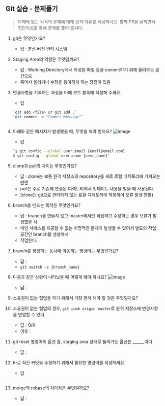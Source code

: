 ## Git 실습 - 문제풀기
> 아래에 있는 각각의 문제에 대해 답과 이유를 작성하시오.
> 함께 PR을 날리면서 집단지성을 통해 문제를 풀어 봅시다.

1. git은 무엇인가요?   
   - 답 : 분산 버전 관리 시스템
  
2. Staging Area의 역할은 무엇일까요?
   - 답 : Working Directory에서 작성된 파일 등을 commit하기 위해 올려주는 공간으로
   - 묶어서 올리거나 수정을 용이하게 하는 장점이 있음

3. 변경사항을 기록하는 과정을 아래 코드 블록에 작성해 주세요.
   - 답
   ```bash
   `git add <file> or git add .`
   `git commit -m "Commit Message"`
  
   ```

4. 아래와 같은 메시지가 발생했을 때, 무엇을 해야 할까요?
![image](https://user-images.githubusercontent.com/98133984/181182281-4d01a374-62fe-4957-9a07-1efc005e35d3.png)
   - 답
   ```bash
   `$ git config --global user.email {email@email.com}
   $ git config --global user.name {uesr_name}`
   ```

5. clone과 pull의 차이는 무엇인가요?
   - 답 : clone는 보통 원격 저장소의 repository를 새로 로컬 디렉토리에 가져오는 반면
   - pull은 주로 기존에 연결된 디렉토리에서 업데이트 내용을 받을 때 사용된다.
   - (clone는 git으로 관리되지 않는 로컬 디렉토리에 적용해야 오류 발생 안함)
  
6. branch를 만드는 목적은 무엇인가요?
    - 답 : branch를 만들지 않고 master에서만 작업하고 수정하는 경우 오류가 발생했을 시
    - 메인 서비스를 제공할 수 없는 치명적인 문제가 발생할 수 있어서 별도의 작업 공간인 branch를 생성해서
    - 작업한다.

7. branch를 생성하는 동시에 이동하는 명령어는 무엇인가요?
    - 답 :
    - `git switch -c {branch_name}`

8. 다음과 같은 상황이 나타났을 때 어떻게 해야 하나요?
   ![image](https://user-images.githubusercontent.com/98133984/181183354-df42d325-b839-48e1-a4c6-667c20b33d5c.png)
    - 답 : 

9.  소유권이 없는 협업을 하기 위해서 가장 먼저 해야 할 것은 무엇일까요?
10. 소유권이 없는 협업의 경우, `git push origin master`로 원격 저장소에 변경사항을 반영할 수 있다.
    - 답 : O/X
    - 이유 :
 
11. git reset 명령어의 옵션 중, staging area 상태로 돌아가는 옵션은 ______이다.
    - 답 : 

12. 바로 직전 커밋을 수정하기 위해서 필요한 명령어를 작성하세요.
    - 답
    ```
    ```

13. merge와 rebase의 차이점은 무엇일까요? 
     - 답 : 
